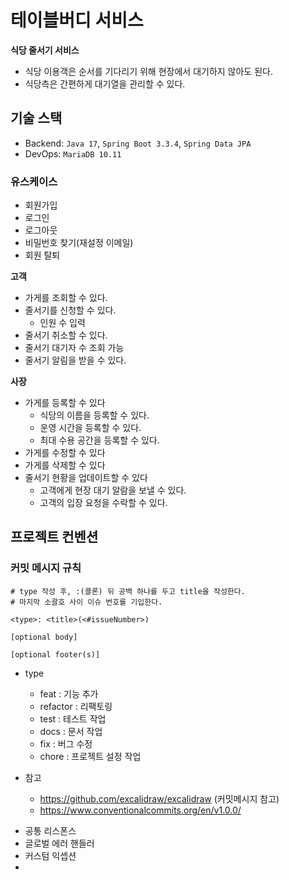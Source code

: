 # 테이블버디 서비스

**식당 줄서기 서비스**

* 식당 이용객은 순서를 기다리기 위해 현장에서 대기하지 않아도 된다.
* 식당측은 간편하게 대기열을 관리할 수 있다.

## 기술 스택

* Backend: `Java 17`, `Spring Boot 3.3.4`, `Spring Data JPA`
* DevOps: `MariaDB 10.11`

### 유스케이스

- 회원가입
- 로그인
- 로그아웃
- 비밀번호 찾기(재설정 이메일)
- 회원 탈퇴

**고객**
- 가게를 조회할 수 있다.
- 줄서기를 신청할 수 있다.
    - 인원 수 입력
- 줄서기 취소할 수 있다.
- 줄서기 대기자 수 조회 가능
- 줄서기 알림을 받을 수 있다.

**사장**
- 가게를 등록할 수 있다
    - 식당의 이름을 등록할 수 있다.
    - 운영 시간을 등록할 수 있다.
    - 최대 수용 공간을 등록할 수 있다.
- 가게를 수정할 수 있다
- 가게를 삭제할 수 있다
- 줄서기 현황을 업데이트할 수 있다
  - 고객에게 현장 대기 알람을 보낼 수 있다.
  - 고객의 입장 요청을 수락할 수 있다.
    


## 프로젝트 컨벤션

### 커밋 메시지 규칙

```text
# type 작성 후, :(콜론) 뒤 공백 하나를 두고 title을 작성한다.
# 마지막 소괄호 사이 이슈 번호를 기입한다.

<type>: <title>(<#issueNumber>)

[optional body]

[optional footer(s)]
```

* type
  - feat : 기능 추가
  - refactor : 리팩토링
  - test : 테스트 작업
  - docs : 문서 작업
  - fix : 버그 수정
  - chore : 프로젝트 설정 작업

* 참고
  - https://github.com/excalidraw/excalidraw (커밋메시지 참고)
  - https://www.conventionalcommits.org/en/v1.0.0/


- 공통 리스폰스
- 글로벌 에러 핸들러
- 커스텀 익셉션
- 